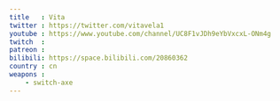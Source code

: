 ```yaml
---
title   : Vita
twitter : https://twitter.com/vitavela1
youtube : https://www.youtube.com/channel/UC8F1vJDh9eYbVxcxL-ONm4g
twitch  :
patreon :
bilibili: https://space.bilibili.com/20860362
country : cn
weapons :
    - switch-axe
---
```

